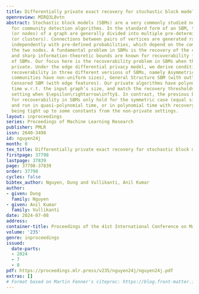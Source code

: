 ```yaml
---
title: Differentially private exact recovery for stochastic block models
openreview: MIRQ3L8vtn
abstract: Stochastic block models (SBMs) are a very commonly studied network model
  for community detection algorithms. In the standard form of an SBM, the $n$ vertices
  (or nodes) of a graph are generally divided into multiple pre-determined communities
  (or clusters). Connections between pairs of vertices are generated randomly and
  independently with pre-defined probabilities, which depend on the communities containing
  the two nodes. A fundamental problem in SBMs is the recovery of the community structure,
  and sharp information-theoretic bounds are known for recoverability for many versions
  of SBMs. Our focus here is the recoverability problem in SBMs when the network is
  private. Under the edge differential privacy model, we derive conditions for exact
  recoverability in three different versions of SBMs, namely Asymmetric SBM (when
  communities have non-uniform sizes), General Structure SBM (with outliers), and
  Censored SBM (with edge features). Our private algorithms have polynomial running
  time w.r.t. the input graph’s size, and match the recovery thresholds of the non-private
  setting when $\epsilon\rightarrow\infty$. In contrast, the previous best results
  for recoverability in SBMs only hold for the symmetric case (equal size communities),
  and run in quasi-polynomial time, or in polynomial time with recovery thresholds
  being tight up to some constants from the non-private settings.
layout: inproceedings
series: Proceedings of Machine Learning Research
publisher: PMLR
issn: 2640-3498
id: nguyen24j
month: 0
tex_title: Differentially private exact recovery for stochastic block models
firstpage: 37798
lastpage: 37839
page: 37798-37839
order: 37798
cycles: false
bibtex_author: Nguyen, Dung and Vullikanti, Anil Kumar
author:
- given: Dung
  family: Nguyen
- given: Anil Kumar
  family: Vullikanti
date: 2024-07-08
address:
container-title: Proceedings of the 41st International Conference on Machine Learning
volume: '235'
genre: inproceedings
issued:
  date-parts:
  - 2024
  - 7
  - 8
pdf: https://proceedings.mlr.press/v235/nguyen24j/nguyen24j.pdf
extras: []
# Format based on Martin Fenner's citeproc: https://blog.front-matter.io/posts/citeproc-yaml-for-bibliographies/
---
```

